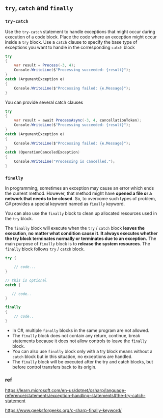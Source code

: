 ## `try`, `catch` and `finally`

### `try-catch`

Use the `try-catch` statement to handle exceptions that might occur during execution of a code block. Place the code where an exception might occur inside a `try` block. Use a `catch` clause to specify the base type of exceptions you want to handle in the corresponding `catch` block

```cs
try
{
    var result = Process(-3, 4);
    Console.WriteLine($"Processing succeeded: {result}");
}
catch (ArgumentException e)
{
    Console.WriteLine($"Processing failed: {e.Message}");
}
```

You can provide several catch clauses
```cs
try
{
    var result = await ProcessAsync(-3, 4, cancellationToken);
    Console.WriteLine($"Processing succeeded: {result}");
}
catch (ArgumentException e)
{
    Console.WriteLine($"Processing failed: {e.Message}");
}
catch (OperationCanceledException)
{
    Console.WriteLine("Processing is cancelled.");
}

```

### `finally`
In programming, sometimes an exception may cause an error which ends the current method. However, that method might have **opened a file or a network that needs to be closed**. So, to overcome such types of problem, C# provides a special keyword named as `finally` keyword.

You can also use the `finally` block to clean up allocated resources used in the `try` block.

The `finally` block will execute when the `try` / `catch` block **leaves the execution**, **no matter what condition cause it**. **It always executes whether the try block terminates normally or terminates due to an exception.** The main purpose of `finally` block is to **release the system resources**. The `finally` block follows `try` / `catch` block.

```cs
try {

    // code...
}

// this is optional
catch {

   // code..
}

finally
{
    // code..
}
```

-   In C#, multiple `finally` blocks in the same program are not allowed.
-   The `finally` block does not contain any return, continue, break statements because it does not allow controls to leave the `finally` block.
-   You can also use `finally` block only with a try block means without a `catch` block but in this situation, no exceptions are handled.
-   The `finally` block will be executed after the try and catch blocks, but before control transfers back to its origin.


### ref
https://learn.microsoft.com/en-us/dotnet/csharp/language-reference/statements/exception-handling-statements#the-try-catch-statement

https://www.geeksforgeeks.org/c-sharp-finally-keyword/


